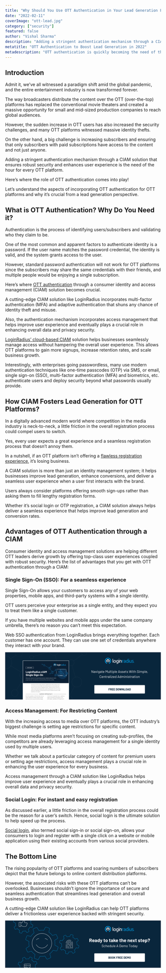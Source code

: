 ```yaml
---
title: "Why Should You Use OTT Authentication in Your Lead Generation Funnel?"
date: "2022-02-11"
coverImage: "ott-lead.jpg"
category: ["security"]
featured: false 
author: "Vishal Sharma"
description: "Adding a stringent authentication mechanism through a CIAM solution that ensures robust security and enhances user experience is the need of the hour for every OTT platform. Let’s understand the aspects of incorporating OTT authentication for OTT platforms and why it’s crucial from a lead generation perspective."
metatitle: "OTT Authentication to Boost Lead Generation in 2022"
metadescription: "OTT authentication is quickly becoming the need of the hour for the entire OTT industry. Read on to know the aspects associated with OTT authentication."
---
```



## Introduction

Admit it, we’ve all witnessed a paradigm shift amid the global pandemic, and the entire entertainment industry is now transformed forever. 

The way broadcasters distribute the content over the OTT (over-the-top) platforms has replaced the conventional movie theaters and created a massive opportunity for small and mid-sized production companies to reach global audiences. 

However, the sudden increase in OTT users has also increased the security challenges, and many OTT platforms witnessed massive identity thefts.

On the other hand, a big challenge is increasing subscribers and ensuring that only subscribers with paid subscriptions have access to the content and not just anyone. 

Adding a stringent authentication mechanism through a CIAM solution that ensures robust security and enhances user experience is the need of the hour for every OTT platform. 

Here’s where the role of OTT authentication comes into play! 

Let’s understand the aspects of incorporating OTT authentication for OTT platforms and why it’s crucial from a lead generation perspective. 


## What is OTT Authentication? Why Do You Need it? 

Authentication is the process of identifying users/subscribers and validating who they claim to be.

One of the most common and apparent factors to authenticate identity is a password. If the user name matches the password credential, the identity is valid, and the system grants access to the user.

However, standard password authentication will not work for OTT platforms since the subscribers may share the same credentials with their friends, and multiple people would be enjoying a single subscription. 

Here’s where [OTT authentication](https://www.loginradius.com/blog/start-with-identity/ott-simplify-authentication/) through a consumer identity and access management (CIAM) solution becomes crucial. 

A cutting-edge CIAM solution like LoginRadius incorporates multi-factor authentication (MFA) and adaptive authentication that shuns any chance of identity theft and misuse. 

Also, the authentication mechanism incorporates access management that helps improve user experience and eventually plays a crucial role in enhancing overall data and privacy security.

[LoginRadius’ cloud-based CIAM](https://www.loginradius.com/) solution helps businesses seamlessly manage access without hampering the overall user experience. This allows OTT platforms to gain more signups, increase retention rates, and scale business growth.

Interestingly, with enterprises going passwordless, many use modern authentication techniques like one-time passcodes (OTP) via SMS, or email, single sign-on (SSO), multi-factor authentication (MFA) and biometrics, etc. authenticate users and deploy security beyond what passwords usually provide.


## How CIAM Fosters Lead Generation for OTT Platforms? 

In a digitally advanced modern world where competition in the media industry is neck-to-neck, a little friction in the overall registration process could compel users to switch. 

Yes, every user expects a great experience and a seamless registration process that doesn’t annoy them. 

In a nutshell, if an OTT platform isn’t offering a [flawless registration experience](https://www.loginradius.com/authentication/), it’s losing business. 

A CIAM solution is more than just an identity management system; it helps businesses improve lead generation, enhance conversions, and deliver a seamless user experience when a user first interacts with the brand. 

Users always consider platforms offering smooth sign-ups rather than asking them to fill lengthy registration forms. 

Whether it’s social login or OTP registration, a CIAM solution always helps deliver a seamless experience that helps improve lead generation and conversion rates. 


## Advantages of OTT Authentication through a CIAM

Consumer identity and access management solutions are helping different OTT leaders derive growth by offering top-class user experiences coupled with robust security. Here’s the list of advantages that you get with OTT authentication through a CIAM: 


### Single Sign-On (SSO): For a seamless experience

Single Sign-On allows your customers to access any of your web properties, mobile apps, and third-party systems with a single identity. 

OTT users perceive your enterprise as a single entity, and they expect you to treat them like a single customer.

If you have multiple websites and mobile apps under the same company umbrella, there’s no reason you can’t meet this expectation.

Web SSO authentication from LoginRadius brings everything together. Each customer has one account. They can use one set of credentials anywhere they interact with your brand.

[![SSO-DS](SSO-DS.png)](https://www.loginradius.com/resource/loginradius-single-sign-on/)


### Access Management: For Restricting Content

With the increasing access to media over OTT platforms, the OTT industry’s biggest challenge is setting age restrictions for specific content.

While most media platforms aren’t focusing on creating sub-profiles, the competitors are already leveraging access management for a single identity used by multiple users.

Whether we talk about a particular category of content for premium users or setting age restrictions, access management plays a crucial role in enhancing the user experience for every business.

Access management through a CIAM solution like LoginRadius helps improve user experience and eventually plays a crucial role in enhancing overall data and privacy security.


### Social Login: For instant and easy registration

As discussed earlier, a little friction in the overall registration process could be the reason for a user’s switch. Hence, social login is the ultimate solution to help speed up the process. 

[Social login](https://www.loginradius.com/social-login/), also termed social sign-in or social sign-on, allows your consumers to login and register with a single click on a website or mobile application using their existing accounts from various social providers.


## The Bottom Line

The rising popularity of OTT platforms and soaring numbers of subscribers depict that the future belongs to online content distribution platforms. 

However, the associated risks with these OTT platforms can’t be overlooked. Businesses shouldn’t ignore the importance of secure and seamless authentication that streamlines lead generation and overall business growth. 

A cutting-edge CIAM solution like LoginRadius can help OTT platforms deliver a frictionless user experience backed with stringent security. 

[![book-free-demo-loginradius](../../assets/book-a-demo-loginradius.png)](https://www.loginradius.com/book-a-demo/)
